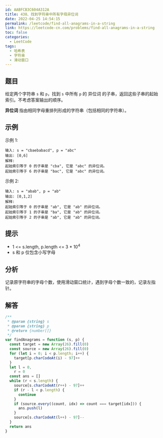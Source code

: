 ```yaml
---
id: AABFCB3C604A312A
title: 438、找到字符串中所有字母异位词
date: 2022-04-25 14:54:15
permalink: /leetcode/find-all-anagrams-in-a-string
link: https://leetcode-cn.com/problems/find-all-anagrams-in-a-string
toc: false
categories:
  - LeetCode
tags:
  - 哈希表
  - 字符串
  - 滑动窗口
---
```


<Level type='medium'/>

## 题目

给定两个字符串 `s` 和 `p`，找到 `s` 中所有 `p` 的 异位词 的子串，返回这些子串的起始索引。不考虑答案输出的顺序。

**异位词** 指由相同字母重排列形成的字符串（包括相同的字符串）。

## 示例

示例 1:

```text
输入: s = "cbaebabacd", p = "abc"
输出: [0,6]
解释:
起始索引等于 0 的子串是 "cba", 它是 "abc" 的异位词。
起始索引等于 6 的子串是 "bac", 它是 "abc" 的异位词。
```

示例 2:

```text
输入: s = "abab", p = "ab"
输出: [0,1,2]
解释:
起始索引等于 0 的子串是 "ab", 它是 "ab" 的异位词。
起始索引等于 1 的子串是 "ba", 它是 "ab" 的异位词。
起始索引等于 2 的子串是 "ab", 它是 "ab" 的异位词。
```

## 提示

- 1 <= s.length, p.length <= 3 \* 10<sup>4</sup>
- s 和 p 仅包含小写字母

## 分析

记录原字符串的字母个数，使用滑动窗口统计，遇到字母个数一致的，记录左指针。

## 解答

```javascript
/**
 * @param {string} s
 * @param {string} p
 * @return {number[]}
 */
var findAnagrams = function (s, p) {
  const target = new Array(26).fill(0)
  const source = new Array(26).fill(0)
  for (let i = 0; i < p.length; i++) {
    target[p.charCodeAt(i) - 97]++
  }
  let l = 0,
    r = 0
  const ans = []
  while (r < s.length) {
    source[s.charCodeAt(r++) - 97]++
    if (r - l < p.length) {
      continue
    }
    if (source.every((count, idx) => count === target[idx])) {
      ans.push(l)
    }
    source[s.charCodeAt(l++) - 97]--
  }
  return ans
}
```
